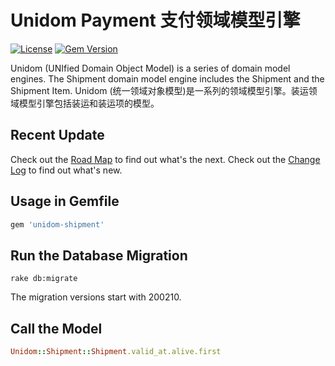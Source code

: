 # Unidom Payment 支付领域模型引擎

[![License](https://img.shields.io/badge/license-MIT-green.svg)](http://opensource.org/licenses/MIT)
[![Gem Version](https://badge.fury.io/rb/unidom-shipment.svg)](https://badge.fury.io/rb/unidom-shipment)

Unidom (UNIfied Domain Object Model) is a series of domain model engines. The Shipment domain model engine includes the Shipment and the Shipment Item.
Unidom (统一领域对象模型)是一系列的领域模型引擎。装运领域模型引擎包括装运和装运项的模型。



## Recent Update

Check out the [Road Map](ROADMAP.md) to find out what's the next.
Check out the [Change Log](CHANGELOG.md) to find out what's new.



## Usage in Gemfile

```ruby
gem 'unidom-shipment'
```



## Run the Database Migration

```shell
rake db:migrate
```
The migration versions start with 200210.



## Call the Model

```ruby
Unidom::Shipment::Shipment.valid_at.alive.first
```
